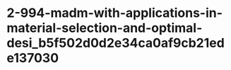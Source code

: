 # 2-994-madm-with-applications-in-material-selection-and-optimal-desi_b5f502d0d2e34ca0af9cb21ede137030
